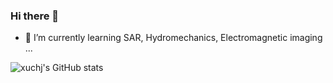 ### Hi there 👋

- 🌱 I’m currently learning SAR, Hydromechanics, Electromagnetic imaging ...

![xuchj's GitHub stats](https://github-readme-stats.vercel.app/api?username=libzzluo&count_private=true&show_icons=true)

### 
